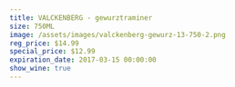 ```yaml
---
title: VALCKENBERG - gewurztraminer
size: 750ML
image: /assets/images/valckenberg-gewurz-13-750-2.png
reg_price: $14.99
special_price: $12.99
expiration_date: 2017-03-15 00:00:00
show_wine: true
---
```



